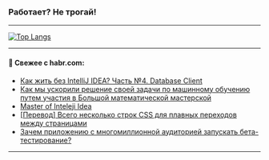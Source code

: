 ### Работает? Не трогай!

---
<!--
#### 🛠️ Technical stack:

![Java](https://img.shields.io/badge/Java-informational?logo=Oracle&style=flat&logoColor=white&color=FF4500)
![Kotlin](https://img.shields.io/badge/Kotlin-informational?logo=Kotlin&style=flat&logoColor=white&color=774D97)
![TS](https://img.shields.io/badge/TypeScript-informational?logo=typeScript&style=flat&logoColor=black&color=017acc)
![Python](https://img.shields.io/badge/Python-informational?logo=Python&style=flat&logoColor=black&color=ffdd54) <br>
![Spring](https://img.shields.io/badge/Spring-informational?logo=Spring&style=flat&logoColor=white&color=6DB33F) 
![SpringBoot](https://img.shields.io/badge/SpringBoot-informational?logo=SpringBoot&style=flat&logoColor=white&color=6DB33F)
![Nest](https://img.shields.io/badge/NestJS-informational?logo=NestJS&style=flat&logoColor=white&color=E0234E) 
![NodeJS](https://img.shields.io/badge/NodeJS-informational?logo=node.js&style=flat&logoColor=white&color=70A760)<br>
![PostgreSQL](https://img.shields.io/badge/PostgreSQL-informational?logo=PostgreSQL&style=flat&logoColor=white&color=DAA520)
![MongoDB](https://img.shields.io/badge/MongoDB-informational?logo=MongoDB&style=flat&logoColor=white&color=870000)
![Apache](https://img.shields.io/badge/Apache-informational?logo=apache&style=flat&logoColor=white&color=f74e28)

___ 
-->

<!--- #### 🛠️ : --->

[![Top Langs](https://github-readme-stats-82jvfl3w3-advtsettinggmailcoms-projects.vercel.app/api/top-langs/?username=zloylis&langs_count=10&hide_title=true&title_color=e6edf3&size_weight=0.5&count_weight=0.5&layout=compact&hide_progress=true&hide_border=true&theme=dracula)](https://github.com/zloylis)

<!---


####  :octocat:&nbsp;&nbsp; Статистика:

![GitHub stats](https://github-readme-stats-u2qms2cxw-advtsettinggmailcoms-projects.vercel.app/api?username=zloylis&show_icons=true&hide_border=true&theme=dracula&title_color=e6edf3&include_all_commits=true&count_private=true&hide_rank=false&hide_title=true&rank_icon=github)
-->
---

#### 💬 Свежее с habr.com:

<!-- BLOG-POST-LIST:START -->
- [Как жить без IntelliJ IDEA? Часть №4. Database Client](https://habr.com/ru/companies/spring_aio/articles/866500/?utm_source=habrahabr&utm_medium=rss&utm_campaign=866500)
- [Как мы ускорили решение своей задачи по машинному обучению путем участия в Большой математической мастерской](https://habr.com/ru/companies/astralinux/articles/866476/?utm_source=habrahabr&utm_medium=rss&utm_campaign=866476)
- [Master of Inteleji Idea](https://habr.com/ru/articles/866324/?utm_source=habrahabr&utm_medium=rss&utm_campaign=866324)
- [[Перевод] Всего несколько строк CSS для плавных переходов между страницами](https://habr.com/ru/companies/ruvds/articles/865580/?utm_source=habrahabr&utm_medium=rss&utm_campaign=865580)
- [Зачем приложению с многомиллионной аудиторией запускать бета-тестирование?](https://habr.com/ru/companies/x5digital/articles/866384/?utm_source=habrahabr&utm_medium=rss&utm_campaign=866384)
<!-- BLOG-POST-LIST:END -->

---
